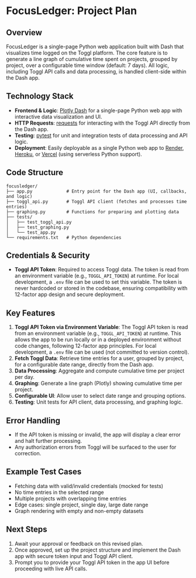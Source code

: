 # FocusLedger: Project Plan

## Overview

FocusLedger is a single-page Python web application built with Dash that visualizes time logged on the Toggl platform. The core feature is to generate a line graph of cumulative time spent on projects, grouped by project, over a configurable time window (default: 7 days). All logic, including Toggl API calls and data processing, is handled client-side within the Dash app.


## Technology Stack

- **Frontend & Logic**: [Plotly Dash](https://dash.plotly.com/) for a single-page Python web app with interactive data visualization and UI.
- **HTTP Requests**: [requests](https://docs.python-requests.org/) for interacting with the Toggl API directly from the Dash app.
- **Testing**: [pytest](https://docs.pytest.org/) for unit and integration tests of data processing and API logic.
- **Deployment**: Easily deployable as a single Python web app to [Render](https://render.com/), [Heroku](https://www.heroku.com/), or [Vercel](https://vercel.com/) (using serverless Python support).


## Code Structure

```text
focusledger/
├── app.py             # Entry point for the Dash app (UI, callbacks, and logic)
├── toggl_api.py       # Toggl API client (fetches and processes time entries)
├── graphing.py        # Functions for preparing and plotting data
├── tests/
│   ├── test_toggl_api.py
│   ├── test_graphing.py
│   └── test_app.py
└── requirements.txt   # Python dependencies
```


## Credentials & Security

- **Toggl API Token**: Required to access Toggl data. The token is read from an environment variable (e.g., `TOGGL_API_TOKEN`) at runtime. For local development, a `.env` file can be used to set this variable. The token is never hardcoded or stored in the codebase, ensuring compatibility with 12-factor app design and secure deployment.


## Key Features

1. **Toggl API Token via Environment Variable**: The Toggl API token is read from an environment variable (e.g., `TOGGL_API_TOKEN`) at runtime. This allows the app to be run locally or in a deployed environment without code changes, following 12-factor app principles. For local development, a `.env` file can be used (not committed to version control).
2. **Fetch Toggl Data**: Retrieve time entries for a user, grouped by project, for a configurable date range, directly from the Dash app.
3. **Data Processing**: Aggregate and compute cumulative time per project per day.
4. **Graphing**: Generate a line graph (Plotly) showing cumulative time per project.
5. **Configurable UI**: Allow user to select date range and grouping options.
6. **Testing**: Unit tests for API client, data processing, and graphing logic.


## Error Handling

- If the API token is missing or invalid, the app will display a clear error and halt further processing.
- Any authorization errors from Toggl will be surfaced to the user for correction.


## Example Test Cases

- Fetching data with valid/invalid credentials (mocked for tests)
- No time entries in the selected range
- Multiple projects with overlapping time entries
- Edge cases: single project, single day, large date range
- Graph rendering with empty and non-empty datasets


## Next Steps

1. Await your approval or feedback on this revised plan.
2. Once approved, set up the project structure and implement the Dash app with secure token input and Toggl API client.
3. Prompt you to provide your Toggl API token in the app UI before proceeding with live API calls.
